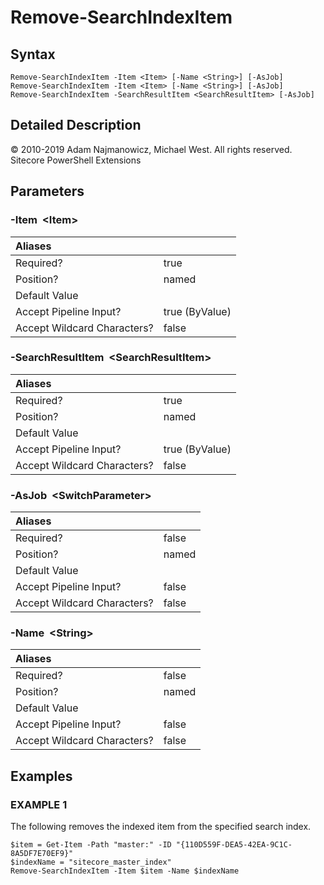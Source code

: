 # Remove-SearchIndexItem

## Syntax

```text
Remove-SearchIndexItem -Item <Item> [-Name <String>] [-AsJob]
Remove-SearchIndexItem -Item <Item> [-Name <String>] [-AsJob]
Remove-SearchIndexItem -SearchResultItem <SearchResultItem> [-AsJob]
```

## Detailed Description

© 2010-2019 Adam Najmanowicz, Michael West. All rights reserved. Sitecore PowerShell Extensions

## Parameters

### -Item  &lt;Item&gt;

| Aliases |  |
| :--- | :--- |
| Required? | true |
| Position? | named |
| Default Value |  |
| Accept Pipeline Input? | true \(ByValue\) |
| Accept Wildcard Characters? | false |

### -SearchResultItem  &lt;SearchResultItem&gt;

| Aliases |  |
| :--- | :--- |
| Required? | true |
| Position? | named |
| Default Value |  |
| Accept Pipeline Input? | true \(ByValue\) |
| Accept Wildcard Characters? | false |

### -AsJob  &lt;SwitchParameter&gt;

| Aliases |  |
| :--- | :--- |
| Required? | false |
| Position? | named |
| Default Value |  |
| Accept Pipeline Input? | false |
| Accept Wildcard Characters? | false |

### -Name  &lt;String&gt;

| Aliases |  |
| :--- | :--- |
| Required? | false |
| Position? | named |
| Default Value |  |
| Accept Pipeline Input? | false |
| Accept Wildcard Characters? | false |

## Examples

### EXAMPLE 1

The following removes the indexed item from the specified search index.

```text
$item = Get-Item -Path "master:" -ID "{110D559F-DEA5-42EA-9C1C-8A5DF7E70EF9}"
$indexName = "sitecore_master_index"
Remove-SearchIndexItem -Item $item -Name $indexName
```
